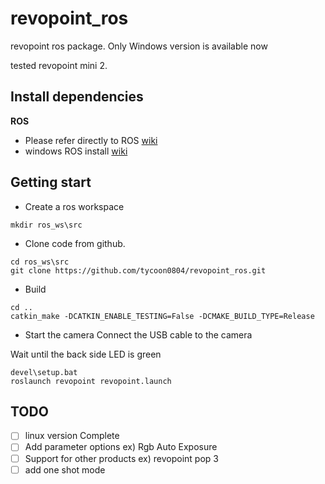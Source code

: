 # revopoint_ros
revopoint ros package. Only Windows version is available now

tested revopoint mini 2.

## Install dependencies
**ROS**
+ Please refer directly to ROS [wiki](https://wiki.ros.org/ROS/Installation)
+ windows ROS install [wiki](https://wiki.ros.org/Installation/Windows)


## Getting start
+ Create a ros workspace
```
mkdir ros_ws\src
```
+ Clone code from github.
```
cd ros_ws\src
git clone https://github.com/tycoon0804/revopoint_ros.git
```
+ Build
```
cd ..
catkin_make -DCATKIN_ENABLE_TESTING=False -DCMAKE_BUILD_TYPE=Release
```
+ Start the camera
Connect the USB cable to the camera

Wait until the back side LED is green
```
devel\setup.bat
roslaunch revopoint revopoint.launch
```
## TODO
- [ ] linux version Complete
- [ ] Add parameter options ex) Rgb Auto Exposure
- [ ] Support for other products ex) revopoint pop 3
- [ ] add one shot mode
